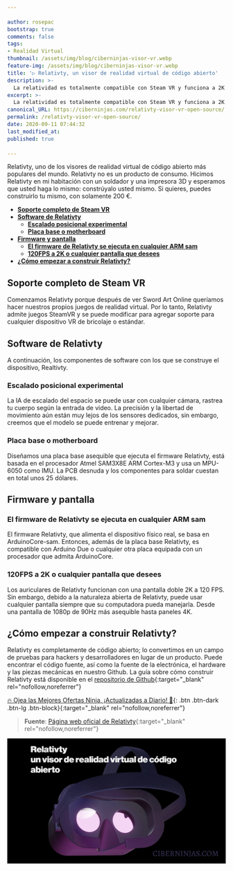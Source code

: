 ```yaml
---

author: rosepac
bootstrap: true
comments: false
tags:
- Realidad Virtual
thumbnail: /assets/img/blog/ciberninjas-visor-vr.webp
feature-img: /assets/img/blog/ciberninjas-visor-vr.webp
title: '▷ Relativty, ‍un visor de realidad virtual de código abierto'
description: >-
  La relatividad es totalmente compatible con Steam VR y funciona a 2K 120FPS. Hicimos Relativity en mi habitación con un soldador y una impresora 3D.
excerpt: >-
  La relatividad es totalmente compatible con Steam VR y funciona a 2K 120FPS. Hicimos Relativity en mi habitación con un soldador y una impresora 3D.
canonical_URL: https://ciberninjas.com/relativty-visor-vr-open-source/
permalink: /relativty-visor-vr-open-source/
date: 2020-09-11 07:44:32
last_modified_at: 
published: true

---
```


Relativty, uno de los visores de realidad virtual de código abierto más populares del mundo. Relativty no es un producto de consumo. Hicimos Relativty en mi habitación con un soldador y una impresora 3D y esperamos que usted haga lo mismo: constrúyalo usted mismo. Si quieres, puedes construirlo tu mismo, con solamente 200 €.

- [**Soporte completo de Steam VR**](#soporte-completo-de-steam-vr)
- [**Software de Relativty**](#software-de-relativty)
  - [**Escalado posicional experimental**](#escalado-posicional-experimental)
  - [**Placa base o motherboard**](#placa-base-o-motherboard)
- [**Firmware y pantalla**](#firmware-y-pantalla)
  - [**El firmware de Relativty se ejecuta en cualquier ARM sam**](#el-firmware-de-relativty-se-ejecuta-en-cualquier-arm-sam)
  - [**120FPS a 2K o cualquier pantalla que desees**](#120fps-a-2k-o-cualquier-pantalla-que-desees)
- [**¿Cómo empezar a construir Relativty?**](#cómo-empezar-a-construir-relativty)

## **Soporte completo de Steam VR**

Comenzamos Relativty porque después de ver Sword Art Online queríamos hacer nuestros propios juegos de realidad virtual. Por lo tanto, Relativty admite juegos SteamVR y se puede modificar para agregar soporte para cualquier dispositivo VR de bricolaje o estándar.

## **Software de Relativty**

A continuación, los componentes de software con los que se construye el dispositivo, Realtivty.

### **Escalado posicional experimental**

La IA de escalado del espacio se puede usar con cualquier cámara, rastrea tu cuerpo según la entrada de video. La precisión y la libertad de movimiento aún están muy lejos de los sensores dedicados, sin embargo, creemos que el modelo se puede entrenar y mejorar.

### **Placa base o motherboard**

Diseñamos una placa base asequible que ejecuta el firmware Relativty, está basada en el procesador Atmel SAM3X8E ARM Cortex-M3 y usa un MPU-6050 como IMU. La PCB desnuda y los componentes para soldar cuestan en total unos 25 dólares.

## **Firmware y pantalla**

### **El firmware de Relativty se ejecuta en cualquier ARM sam**

El firmware Relativty, que alimenta el dispositivo físico real, se basa en ArduinoCore-sam. Entonces, además de la placa base Relativty, es compatible con Arduino Due o cualquier otra placa equipada con un procesador que admita ArduinoCore.

### **120FPS a 2K o cualquier pantalla que desees**

Los auriculares de Relativty funcionan con una pantalla doble 2K a 120 FPS. Sin embargo, debido a la naturaleza abierta de Relativty, puede usar cualquier pantalla siempre que su computadora pueda manejarla. Desde una pantalla de 1080p de 90Hz más asequible hasta paneles 4K.

## **¿Cómo empezar a construir Relativty?**

Relativty es completamente de código abierto; lo convertimos en un campo de pruebas para hackers y desarrolladores en lugar de un producto. Puede encontrar el código fuente, así como la fuente de la electrónica, el hardware y las piezas mecánicas en nuestro Github. La guía sobre cómo construir Relativty está disponible en el [repositorio de Github](https://github.com/relativty/Relativty){:target="_blank" rel="nofollow,noreferrer"}

[🔥 Ojea las Mejores Ofertas Ninja, ¡Actualizadas a Diario! 🎁](https://www.amazon.es/shop/cibercursos){: .btn .btn-dark .btn-lg .btn-block}{:target="_blank" rel="nofollow,noreferrer"}

> **Fuente**: [Página web oficial de Relativty](https://www.relativty.com/ "Página web oficial de Relativty"){:target="_blank" rel="nofollow,noreferrer"}

![Relativty, ‍un visor de realidad virtual de código abierto](/assets/img/blog//ciberninjas-visor-vr.webp "Relativty, ‍un visor de realidad virtual de código abierto")
